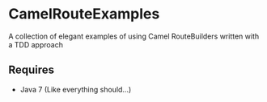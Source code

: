 CamelRouteExamples
==================

A collection of elegant examples of using Camel RouteBuilders written with a TDD approach

Requires
--------

* Java 7 (Like everything should...)
